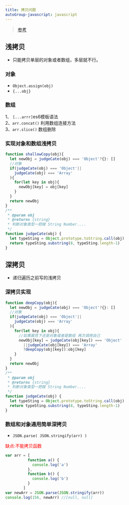 ```yaml
---
title: 拷贝问题
autoGroup-javascript: javascript  
---
```

> [参考](https://github.com/mqyqingfeng/Blog/issues/32?tdsourcetag=s_pctim_aiomsg)
## 浅拷贝
* 只能拷贝单层的对象或者数组，多层就不行。
### 对象
* `Object.assign(obj)`
* `{...obj}`
### 数组
1、 `[...arrr]`es6模板语法  
2、`arr.concat()` 利用数组连接方法  
3、`arr.slice()` 数组删除
 
### 实现对象和数组浅拷贝
```js
function shallowCopy(obj){
  let newObj = judgeCate(obj) === 'Object'?{}: []
  //对象
  if(judgeCate(obj) === 'Object'||
    judgeCate(obj) === 'Array'
  ){
    for(let key in obj){
      newObj[key] = obj[key]
    }
  }
  return newObj
}
/**
 * @param obj
 * @returns {string}
 * 判断对象类型一把梭 String Number....
 */
function judgeCate(obj) {
  let typeSting = Object.prototype.toString.call(obj)
  return typeSting.substring(8, typeSting.length-1)
}
```
  
## 深拷贝
* 递归遍历之前写的浅拷贝
### 深拷贝实现
```js
function deepCopy(obj){
  let newObj = judgeCate(obj) === 'Object'?{}: []
  //对象
  if(judgeCate(obj) === 'Object'||
    judgeCate(obj) === 'Array'
  ){
    for(let key in obj){
      //如果属性下还是对象或者是数组 再次调用自己
      newObj[key] = judgeCate(obj[key]) === 'Object'
        ||judgeCate(obj[key]) === 'Array'
        ?deepCopy(obj[key]):obj[key]
    }
  }
  return newObj
}
/**
 * @param obj
 * @returns {string}
 * 判断对象类型一把梭 String Number....
 */
function judgeCate(obj) {
  let typeSting = Object.prototype.toString.call(obj)
  return typeSting.substring(8, typeSting.length-1)
}
```  
### 数组和对象通用简单深拷贝
* `JSON.parse( JSON.stringify(arr) )` 

<font color="red">缺点:不能拷贝函数</font>  
```js
var arr = [
          function a() {
            console.log('a')
          },
          function b() {
            console.log('b')
          }
        ]
var newArr = JSON.parse(JSON.stringify(arr))
console.log(156, newArr) //[null, null]
```
